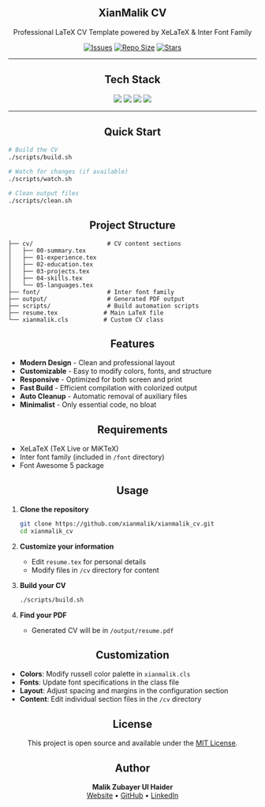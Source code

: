 <p align="center">
  <h2 align="center">XianMalik CV</h2>
</p>

<p align="center">
    Professional LaTeX CV Template powered by XeLaTeX & Inter Font Family
</p>

<p align="center">
    <a href="https://github.com/xianmalik/xianmalik_cv/issues">
        <img alt="Issues" src="https://img.shields.io/github/issues/xianmalik/xianmalik_cv?style=for-the-badge&logo=bilibili&color=F5E0DC&logoColor=D9E0EE&labelColor=302D41"></a>
    <a href="https://github.com/xianmalik/xianmalik_cv">
        <img alt="Repo Size" src="https://img.shields.io/github/repo-size/xianmalik/xianmalik_cv?color=%23DDB6F2&label=SIZE&logo=codesandbox&style=for-the-badge&logoColor=D9E0EE&labelColor=302D41"/></a>
    <a href="https://github.com/xianmalik/xianmalik_cv/stargazers">
        <img alt="Stars" src="https://img.shields.io/github/stars/xianmalik/xianmalik_cv?style=for-the-badge&logo=starship&color=C9CBFF&logoColor=D9E0EE&labelColor=302D41"></a>
</p>

<hr />

<p align="center">
    <h2 align="center">Tech Stack</h2>
</p>

<p align="center">
    <a href="https://www.latex-project.org/"><img src="https://img.shields.io/badge/LaTeX-302D41?style=for-the-badge&logo=latex&logoColor=008080" /></a>
    <a href="https://tug.org/xetex/"><img src="https://img.shields.io/badge/XeLaTeX-302D41.svg?logo=latex&logoColor=white&style=for-the-badge" /></a>
    <a href="https://rsms.me/inter/"><img src="https://img.shields.io/badge/Inter_Font-302D41?logo=googlefonts&logoColor=4285F4&style=for-the-badge" /></a>
    <a href="https://fontawesome.com/"><img src="https://img.shields.io/badge/Font_Awesome-302D41?logo=fontawesome&logoColor=528DD7&style=for-the-badge"/></a>
</p>

<hr />

<p align="center">
    <h2 align="center">Quick Start</h2>
</p>

```bash
# Build the CV
./scripts/build.sh

# Watch for changes (if available)
./scripts/watch.sh

# Clean output files
./scripts/clean.sh
```

<p align="center">
    <h2 align="center">Project Structure</h2>
</p>

```
├── cv/                     # CV content sections
│   ├── 00-summary.tex
│   ├── 01-experience.tex
│   ├── 02-education.tex
│   ├── 03-projects.tex
│   ├── 04-skills.tex
│   └── 05-languages.tex
├── font/                   # Inter font family
├── output/                 # Generated PDF output
├── scripts/                # Build automation scripts
├── resume.tex             # Main LaTeX file
└── xianmalik.cls          # Custom CV class
```

<p align="center">
    <h2 align="center">Features</h2>
</p>

- **Modern Design** - Clean and professional layout
- **Customizable** - Easy to modify colors, fonts, and structure
- **Responsive** - Optimized for both screen and print
- **Fast Build** - Efficient compilation with colorized output
- **Auto Cleanup** - Automatic removal of auxiliary files
- **Minimalist** - Only essential code, no bloat

<p align="center">
    <h2 align="center">Requirements</h2>
</p>

- XeLaTeX (TeX Live or MiKTeX)
- Inter font family (included in `/font` directory)
- Font Awesome 5 package

<p align="center">
    <h2 align="center">Usage</h2>
</p>

1. **Clone the repository**
   ```bash
   git clone https://github.com/xianmalik/xianmalik_cv.git
   cd xianmalik_cv
   ```

2. **Customize your information**
   - Edit `resume.tex` for personal details
   - Modify files in `/cv` directory for content

3. **Build your CV**
   ```bash
   ./scripts/build.sh
   ```

4. **Find your PDF**
   - Generated CV will be in `/output/resume.pdf`

<p align="center">
    <h2 align="center">Customization</h2>
</p>

- **Colors**: Modify russell color palette in `xianmalik.cls`
- **Fonts**: Update font specifications in the class file
- **Layout**: Adjust spacing and margins in the configuration section
- **Content**: Edit individual section files in the `/cv` directory

<p align="center">
    <h2 align="center">License</h2>
</p>

<p align="center">
This project is open source and available under the <a href="LICENSE">MIT License</a>.
</p>

<p align="center">
    <h2 align="center">Author</h2>
</p>

<p align="center">
    <strong>Malik Zubayer Ul Haider</strong><br>
    <a href="https://xianmalik.com">Website</a> •
    <a href="https://github.com/xianmalik">GitHub</a> •
    <a href="https://linkedin.com/in/xianmalik">LinkedIn</a>
</p>